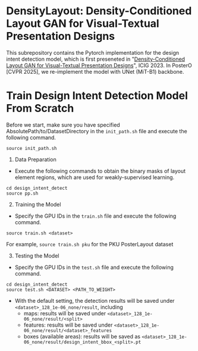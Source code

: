 # DensityLayout: Density-Conditioned Layout GAN for Visual-Textual Presentation Designs

This subrepository contains the Pytorch implementation for the design intent detection model, which is first preseneted in "[Density-Conditioned Layout GAN for Visual-Textual Presentation Designs](https://link.springer.com/chapter/10.1007/978-3-031-46308-2_16)", ICIG 2023.
In PosterO [CVPR 2025], we re-implement the model with UNet (MiT-B1) backbone.

# Train Design Intent Detection Model From Scratch

Before we start, make sure you have specified AbsolutePath/to/DatasetDirectory in the ```init_path.sh``` file and execute the following command.
```
source init_path.sh
```

1. Data Preparation
- Execute the following commands to obtain the binary masks of layout element regions, which are used for weakly-supervised learning.
```
cd design_intent_detect
source pp.sh
```

2. Training the Model
- Specify the GPU IDs in the ```train.sh``` file and execute the following command.
```
source train.sh <dataset>
```
For example, ```source train.sh pku``` for the PKU PosterLayout dataset

3. Testing the Model
- Specify the GPU IDs in the ```test.sh``` file and execute the following command.
```
cd design_intent_detect
source test.sh <DATASET> <PATH_TO_WEIGHT>
```
- With the default setting, the detection results will be saved under ```<dataset>_128_1e-06_none/result```, including
    - maps: results will be saved under ```<dataset>_128_1e-06_none/result/<split>```
    - features: results will be saved under ```<dataset>_128_1e-06_none/result/<dataset>_features```
    - boxes (available areas): results will be saved as ```<dataset>_128_1e-06_none/result/design_intent_bbox_<split>.pt```